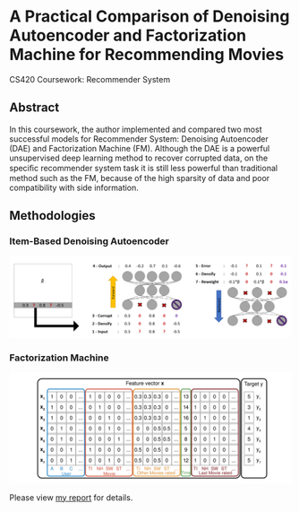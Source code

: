 # A Practical Comparison of Denoising Autoencoder and Factorization Machine for Recommending Movies
CS420 Coursework: Recommender System

## Abstract
In this coursework, the author implemented and compared two most successful models for Recommender System: Denoising Autoencoder (DAE) and Factorization Machine (FM). Although the DAE is a powerful unsupervised deep learning method to recover corrupted data, on the speciﬁc recommender system task it is still less powerful than traditional method such as the FM, because of the high sparsity of data and poor compatibility with side information.

## Methodologies
### Item-Based Denoising Autoencoder
![](tex/figures/fig1.png)
### Factorization Machine
![](tex/figures/fig2.png)

Please view [my report](report.pdf) for details.